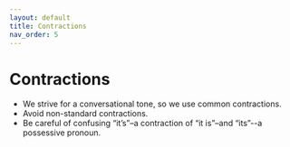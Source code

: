 ```yaml
---
layout: default
title: Contractions
nav_order: 5
---
```


# Contractions
<!-- {: .no_toc }

Colons can be used to introduce a bulleted list or numbered steps.
{: .fs-6 .fw-300 } -->

- We strive for a conversational tone, so we use common contractions.
- Avoid non-standard contractions.
- Be careful of confusing “it’s”–a contraction of “it is”–and “its”--a possessive pronoun.
